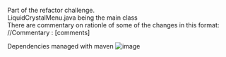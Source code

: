 Part of the refactor challenge.<br />
LiquidCrystalMenu.java being the main class<br />
There are commentary on rationle of some of the changes in this format: <br />
//Commentary : [comments]<br />

Dependencies managed with maven
![image](https://github.com/thoriuml/symmetryRefactor/assets/17127251/60256d22-3143-433a-b93b-6f026f65456b)

